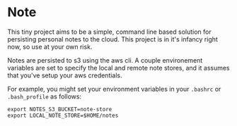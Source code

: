 # Note

This tiny project aims to be a simple, command line based solution for persisting personal notes to the cloud. This project is in it's infancy right now, so use at your own risk.

Notes are persisted to s3 using the aws cli. A couple environement variables are set to specify the local and remote note stores, and it assumes that you've setup your aws credentials.

For example, you might set your environment variables in your `.bashrc` or `.bash_profile` as follows:

```shell
export NOTES_S3_BUCKET=note-store
export LOCAL_NOTE_STORE=$HOME/notes
```

